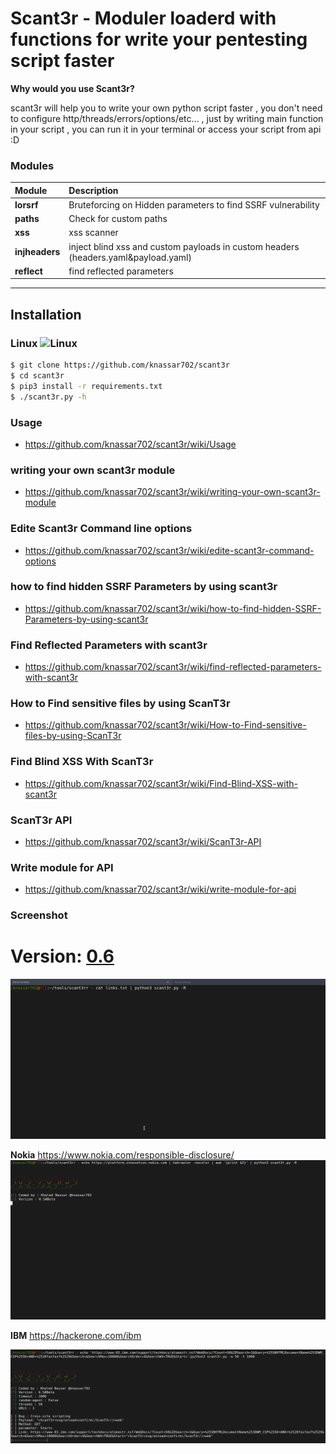 # Scant3r - Moduler loaderd with functions for write your pentesting script faster

**Why would you use Scant3r?**

scant3r will help you to write your own python script faster , you don't need to configure http/threads/errors/options/etc... , just by writing main function in your script , you can run it in your terminal or access your script from api :D


### Modules

| Module              | Description                   |
| :-------------    | :-------------                |
| **lorsrf** | Bruteforcing on Hidden parameters to find SSRF vulnerability |
| **paths** | Check for custom paths|
| **xss** | xss scanner|
| **injheaders** | inject blind xss and custom payloads in custom headers (headers.yaml&payload.yaml)
| **reflect** | find reflected parameters 


***
## Installation

### Linux ![Linux](http://icons.iconarchive.com/icons/dakirby309/simply-styled/32/OS-Linux-icon.png)

```bash
$ git clone https://github.com/knassar702/scant3r
$ cd scant3r
$ pip3 install -r requirements.txt
$ ./scant3r.py -h
```

### Usage
* https://github.com/knassar702/scant3r/wiki/Usage

### writing your own scant3r module
* https://github.com/knassar702/scant3r/wiki/writing-your-own-scant3r-module

### Edite Scant3r Command line options

* https://github.com/knassar702/scant3r/wiki/edite-scant3r-command-options

### how to find hidden SSRF Parameters by using scant3r
* https://github.com/knassar702/scant3r/wiki/how-to-find-hidden-SSRF-Parameters-by-using-scant3r

### Find Reflected Parameters with scant3r 
* https://github.com/knassar702/scant3r/wiki/find-reflected-parameters-with-scant3r

### How to Find sensitive files by using ScanT3r
* https://github.com/knassar702/scant3r/wiki/How-to-Find-sensitive-files-by-using-ScanT3r

### Find Blind XSS With ScanT3r
* https://github.com/knassar702/scant3r/wiki/Find-Blind-XSS-with-scant3r

### ScanT3r API
* https://github.com/knassar702/scant3r/wiki/ScanT3r-API

### Write module for API
* https://github.com/knassar702/scant3r/wiki/write-module-for-api



### Screenshot 

# Version: [0.6](https://github.com/knassar702/scant3r/releases/tag/0.6)

![](.src/all.gif)

**Nokia** https://www.nokia.com/responsible-disclosure/
![](.src/nokia.gif)

**IBM** https://hackerone.com/ibm

![](.src/ibm.png)
